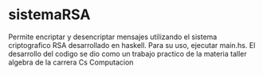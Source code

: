 # sistemaRSA
Permite encriptar y desencriptar mensajes utilizando el sistema criptografico RSA desarrollado en haskell.
Para su uso, ejecutar main.hs.
El desarrollo del codigo se dio como un trabajo practico de la materia taller algebra de la carrera Cs Computacion 
